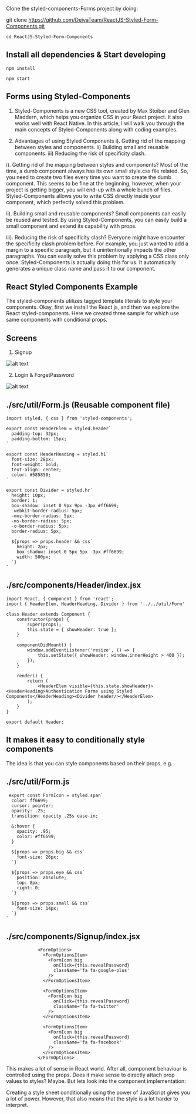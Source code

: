 Clone the styled-components-Forms project by doing:

git clone https://github.com/DeivaTeam/ReactJS-Styled-Form-Components.git

```
cd ReactJS-Styled-Form-Components

```

 ## Install all dependencies & Start developing
 
```
npm install

npm start
```

## Forms using Styled-Components
1. Styled-Components is a new CSS tool, created by Max Stoiber and Glen Maddern, which helps you organize CSS in your React project. It also works well with React Native. In this article, I will walk you through the main concepts of Styled-Components along with coding examples.

2. Advantages of using Styled Components
   i). Getting rid of the mapping between styles and components.
   ii) Building small and reusable components.
   iii) Reducing the risk of specificity clash.

  i). Getting rid of the mapping between styles and components? Most of the time, a dumb component always has its own small style.css file related. So, you need to create two files every time you want to create the dumb component. This seems to be fine at the beginning, however, when your project is getting bigger, you will end-up with a whole bunch of files. Styled-Components allows you to write CSS directly inside your component, which perfectly solved this problem.


  ii). Building small and reusable components? Small components can easily be reused and tested. By using Styled-Components, you can easily build a small component and extend its capability with props.

  iii). Reducing the risk of specificity clash? Everyone might have encounter the specificity clash problem before. For example, you just wanted to add a margin to a specific paragraph, but it unintentionally impacts the other paragraphs. You can easily solve this problem by applying a CSS class only once. Styled-Components is actually doing this for us. It automatically generates a unique class name and pass it to our component.

## React Styled Components Example
  The styled-components utilizes tagged template literals to style your components. Okay, first we install the React js, and then we explore the React styled-components. Here we created three sample for which use same components with conditional props.
  
## Screens

1) Signup

![alt text](https://github.com/DeivaTeam/ReactJS-Styled-Form-Components/blob/master/Screens/Signup.JPG)

2) Login & ForgetPassword

![alt text](https://github.com/DeivaTeam/ReactJS-Styled-Form-Components/blob/master/Screens/OtherForms.png)


 ## ./src/util/Form.js (Reusable component file)
<!-- prettier-ignore -->
```JSX
import styled, { css } from 'styled-components';

export const HeaderElem = styled.header`
  padding-top: 32px;
  padding-bottom: 15px;
`

export const HeaderHeading = styled.h1`
  font-size: 28px;
  font-weight: bold;
  text-align: center;
  color: #585858;
`

export const Divider = styled.hr`
  height: 10px;
  border: 1;
  box-shadow: inset 0 9px 9px -3px #ff6699;
  -webkit-border-radius: 5px;
  -moz-border-radius: 5px;
  -ms-border-radius: 5px;
  -o-border-radius: 5px;
  border-radius: 5px;

  ${props => props.header && css`
    height: 2px;
    box-shadow: inset 0 5px 5px -3px #ff6699;
    width: 500px;
  `}
`
```
## ./src/components/Header/index.jsx 

<!-- prettier-ignore -->
```JSX
import React, { Component } from 'react';
import { HeaderElem, HeaderHeading, Divider } from '../../util/Form'

class Header extends Component {
    constructor(props) {
        super(props);
        this.state = { showHeader: true };
    }

    componentDidMount() {
        window.addEventListener('resize', () => {
            this.setState({ showHeader: window.innerHeight > 400 });
        });
    }

    render() {
        return (
            <HeaderElem visible={this.state.showHeader}><HeaderHeading>Authentication Forms using Styled Components</HeaderHeading><Divider header/></HeaderElem>
        );
    }
}

export default Header;
```

## It makes it easy to conditionally style components
The idea is that you can style components based on their props, e.g.
  ## ./src/util/Form.js
<!-- prettier-ignore -->
```JSX
 export const FormIcon = styled.span`
  color: ff6699;
  cursor: pointer;
  opacity: .25;
  transition: opacity .25s ease-in;

  &:hover {
    opacity: .95;
    color: #ff6699;
  }

  ${props => props.big && css`
    font-size: 26px;
  `}

  ${props => props.eye && css`
    position: absolute;
    top: 8px;
    right: 0;
  `}
  
  ${props => props.small && css`
    font-size: 14px;
  `}
`
```
## ./src/components/Signup/index.jsx
<!-- prettier-ignore -->
```JSX
            <FormOptions>
              <FormOptionsItem>
                <FormIcon big
                  onClick={this.revealPassword}
                  className='fa fa-google-plus'
                />
              </FormOptionsItem>

              <FormOptionsItem>
                <FormIcon big
                  onClick={this.revealPassword}
                  className='fa fa-twitter'
                />
              </FormOptionsItem>

              <FormOptionsItem>
                <FormIcon big
                  onClick={this.revealPassword}
                  className='fa fa-facebook'
                />
              </FormOptionsItem>
            </FormOptions>
 ```
 
 This makes a lot of sense in React world. After all, component behaviour is controlled using the props. Does it make sense to directly attach prop values to styles? Maybe. But lets look into the component implementation:
 
 Creating a style sheet conditionally using the power of JavaScript gives you a lot of power. However, that also means that the style is a lot harder to interpret. 
 



